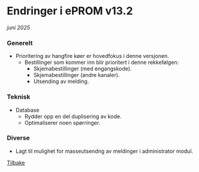 # Endringer i ePROM v13.2
*juni 2025*

### Generelt
- Prioritering av hangfire køer er hovedfokus i denne versjonen.
  - Bestillinger som kommer inn blir prioritert i denne rekkefølgen:
    - Skjemabestillinger (med engangskode).
    - Skjemabestillinger (andre kanaler).
    - Utsending av melding.

### Teknisk
- Database
  - Rydder opp en del duplisering av kode.
  - Optimaliserer noen spørringer.

### Diverse
- Lagt til mulighet for masseutsendng av meldinger i administrator modul.


[Tilbake](./Releaselist) 